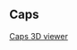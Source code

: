 ## Caps

[Caps 3D viewer](https://gds-viewer.tinytapeout.com/?model=https://raw.githubusercontent.com/mattvenn/analog_course_components/main/gds/caps.gds.gltf)
